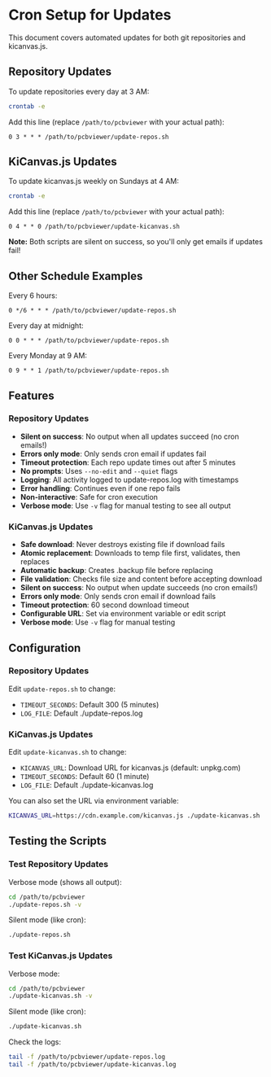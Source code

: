 # Cron Setup for Updates

This document covers automated updates for both git repositories and kicanvas.js.

## Repository Updates

To update repositories every day at 3 AM:

```bash
crontab -e
```

Add this line (replace `/path/to/pcbviewer` with your actual path):
```
0 3 * * * /path/to/pcbviewer/update-repos.sh
```

## KiCanvas.js Updates

To update kicanvas.js weekly on Sundays at 4 AM:

```bash
crontab -e
```

Add this line (replace `/path/to/pcbviewer` with your actual path):
```
0 4 * * 0 /path/to/pcbviewer/update-kicanvas.sh
```

**Note:** Both scripts are silent on success, so you'll only get emails if updates fail!

## Other Schedule Examples

Every 6 hours:
```
0 */6 * * * /path/to/pcbviewer/update-repos.sh
```

Every day at midnight:
```
0 0 * * * /path/to/pcbviewer/update-repos.sh
```

Every Monday at 9 AM:
```
0 9 * * 1 /path/to/pcbviewer/update-repos.sh
```

## Features

### Repository Updates

- **Silent on success**: No output when all updates succeed (no cron emails!)
- **Errors only mode**: Only sends cron email if updates fail
- **Timeout protection**: Each repo update times out after 5 minutes
- **No prompts**: Uses `--no-edit` and `--quiet` flags
- **Logging**: All activity logged to update-repos.log with timestamps
- **Error handling**: Continues even if one repo fails
- **Non-interactive**: Safe for cron execution
- **Verbose mode**: Use `-v` flag for manual testing to see all output

### KiCanvas.js Updates

- **Safe download**: Never destroys existing file if download fails
- **Atomic replacement**: Downloads to temp file first, validates, then replaces
- **Automatic backup**: Creates .backup file before replacing
- **File validation**: Checks file size and content before accepting download
- **Silent on success**: No output when update succeeds (no cron emails!)
- **Errors only mode**: Only sends cron email if download fails
- **Timeout protection**: 60 second download timeout
- **Configurable URL**: Set via environment variable or edit script
- **Verbose mode**: Use `-v` flag for manual testing

## Configuration

### Repository Updates

Edit `update-repos.sh` to change:
- `TIMEOUT_SECONDS`: Default 300 (5 minutes)
- `LOG_FILE`: Default ./update-repos.log

### KiCanvas.js Updates

Edit `update-kicanvas.sh` to change:
- `KICANVAS_URL`: Download URL for kicanvas.js (default: unpkg.com)
- `TIMEOUT_SECONDS`: Default 60 (1 minute)
- `LOG_FILE`: Default ./update-kicanvas.log

You can also set the URL via environment variable:
```bash
KICANVAS_URL=https://cdn.example.com/kicanvas.js ./update-kicanvas.sh
```

## Testing the Scripts

### Test Repository Updates

Verbose mode (shows all output):
```bash
cd /path/to/pcbviewer
./update-repos.sh -v
```

Silent mode (like cron):
```bash
./update-repos.sh
```

### Test KiCanvas.js Updates

Verbose mode:
```bash
cd /path/to/pcbviewer
./update-kicanvas.sh -v
```

Silent mode (like cron):
```bash
./update-kicanvas.sh
```

Check the logs:
```bash
tail -f /path/to/pcbviewer/update-repos.log
tail -f /path/to/pcbviewer/update-kicanvas.log
```
